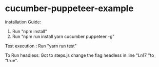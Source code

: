 # cucumber-puppeteer-example
installation Guide:
1. Run "npm install"
2. Run "npm run install yarn cucumber puppeteer -g"

Test execution :
Run "yarn run test"

To Run headless:
Got to steps.js
change the flag headless in line "Ln17 "to "true".

